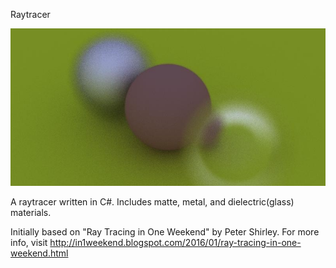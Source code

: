 Raytracer

![Example Image](example1.jpg?raw=true "Example Image")

A raytracer written in C#. Includes matte, metal, and dielectric(glass) materials.

Initially based on "Ray Tracing in One Weekend" by Peter Shirley. For more info, visit http://in1weekend.blogspot.com/2016/01/ray-tracing-in-one-weekend.html

